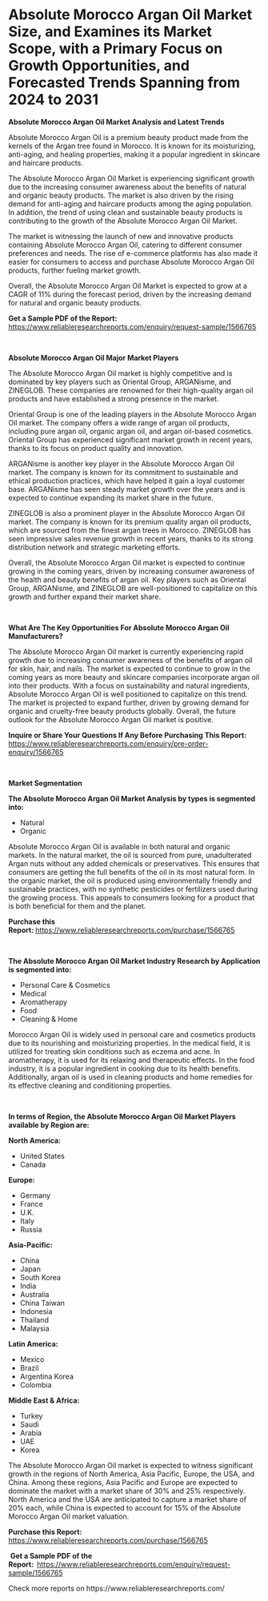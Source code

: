 <p><h1>Absolute Morocco Argan Oil Market Size, and Examines its Market Scope, with a Primary Focus on Growth Opportunities, and Forecasted Trends Spanning from 2024 to 2031</h1></p><p><strong>Absolute Morocco Argan Oil Market Analysis and Latest Trends</strong></p>
<p><p>Absolute Morocco Argan Oil is a premium beauty product made from the kernels of the Argan tree found in Morocco. It is known for its moisturizing, anti-aging, and healing properties, making it a popular ingredient in skincare and haircare products.</p><p>The Absolute Morocco Argan Oil Market is experiencing significant growth due to the increasing consumer awareness about the benefits of natural and organic beauty products. The market is also driven by the rising demand for anti-aging and haircare products among the aging population. In addition, the trend of using clean and sustainable beauty products is contributing to the growth of the Absolute Morocco Argan Oil Market.</p><p>The market is witnessing the launch of new and innovative products containing Absolute Morocco Argan Oil, catering to different consumer preferences and needs. The rise of e-commerce platforms has also made it easier for consumers to access and purchase Absolute Morocco Argan Oil products, further fueling market growth.</p><p>Overall, the Absolute Morocco Argan Oil Market is expected to grow at a CAGR of 11% during the forecast period, driven by the increasing demand for natural and organic beauty products.</p></p>
<p><strong>Get a Sample PDF of the Report:&nbsp;</strong> <a href="https://www.reliableresearchreports.com/enquiry/request-sample/1566765">https://www.reliableresearchreports.com/enquiry/request-sample/1566765</a></p>
<p>&nbsp;</p>
<p><strong>Absolute Morocco Argan Oil Major Market Players</strong></p>
<p><p>The Absolute Morocco Argan Oil market is highly competitive and is dominated by key players such as Oriental Group, ARGANisme, and ZINEGLOB. These companies are renowned for their high-quality argan oil products and have established a strong presence in the market.</p><p>Oriental Group is one of the leading players in the Absolute Morocco Argan Oil market. The company offers a wide range of argan oil products, including pure argan oil, organic argan oil, and argan oil-based cosmetics. Oriental Group has experienced significant market growth in recent years, thanks to its focus on product quality and innovation.</p><p>ARGANisme is another key player in the Absolute Morocco Argan Oil market. The company is known for its commitment to sustainable and ethical production practices, which have helped it gain a loyal customer base. ARGANisme has seen steady market growth over the years and is expected to continue expanding its market share in the future.</p><p>ZINEGLOB is also a prominent player in the Absolute Morocco Argan Oil market. The company is known for its premium quality argan oil products, which are sourced from the finest argan trees in Morocco. ZINEGLOB has seen impressive sales revenue growth in recent years, thanks to its strong distribution network and strategic marketing efforts.</p><p>Overall, the Absolute Morocco Argan Oil market is expected to continue growing in the coming years, driven by increasing consumer awareness of the health and beauty benefits of argan oil. Key players such as Oriental Group, ARGANisme, and ZINEGLOB are well-positioned to capitalize on this growth and further expand their market share.</p></p>
<p>&nbsp;</p>
<p><strong>What Are The Key Opportunities For Absolute Morocco Argan Oil Manufacturers?</strong></p>
<p><p>The Absolute Morocco Argan Oil market is currently experiencing rapid growth due to increasing consumer awareness of the benefits of argan oil for skin, hair, and nails. The market is expected to continue to grow in the coming years as more beauty and skincare companies incorporate argan oil into their products. With a focus on sustainability and natural ingredients, Absolute Morocco Argan Oil is well positioned to capitalize on this trend. The market is projected to expand further, driven by growing demand for organic and cruelty-free beauty products globally. Overall, the future outlook for the Absolute Morocco Argan Oil market is positive.</p></p>
<p><strong>Inquire or Share Your Questions If Any Before Purchasing This Report:</strong> <a href="https://www.reliableresearchreports.com/enquiry/pre-order-enquiry/1566765">https://www.reliableresearchreports.com/enquiry/pre-order-enquiry/1566765</a></p>
<p>&nbsp;</p>
<p><strong>Market Segmentation</strong></p>
<p><strong>The Absolute Morocco Argan Oil Market Analysis by types is segmented into:</strong></p>
<p><ul><li>Natural</li><li>Organic</li></ul></p>
<p><p>Absolute Morocco Argan Oil is available in both natural and organic markets. In the natural market, the oil is sourced from pure, unadulterated Argan nuts without any added chemicals or preservatives. This ensures that consumers are getting the full benefits of the oil in its most natural form. In the organic market, the oil is produced using environmentally friendly and sustainable practices, with no synthetic pesticides or fertilizers used during the growing process. This appeals to consumers looking for a product that is both beneficial for them and the planet.</p></p>
<p><strong>Purchase this Report:&nbsp;</strong><a href="https://www.reliableresearchreports.com/purchase/1566765">https://www.reliableresearchreports.com/purchase/1566765</a></p>
<p>&nbsp;</p>
<p><strong>The Absolute Morocco Argan Oil Market Industry Research by Application is segmented into:</strong></p>
<p><ul><li>Personal Care & Cosmetics</li><li>Medical</li><li>Aromatherapy</li><li>Food</li><li>Cleaning & Home</li></ul></p>
<p><p>Morocco Argan Oil is widely used in personal care and cosmetics products due to its nourishing and moisturizing properties. In the medical field, it is utilized for treating skin conditions such as eczema and acne. In aromatherapy, it is used for its relaxing and therapeutic effects. In the food industry, it is a popular ingredient in cooking due to its health benefits. Additionally, argan oil is used in cleaning products and home remedies for its effective cleaning and conditioning properties.</p></p>
<p>&nbsp;</p>
<p><strong>In terms of Region, the Absolute Morocco Argan Oil Market Players available by Region are:</strong></p>
<p>
    <p> <strong> North America: </strong>
        <ul>
            <li>United States</li>
            <li>Canada</li>
        </ul>
        </p> 
    <p> <strong> Europe: </strong>
        <ul>
            <li>Germany</li>
            <li>France</li>
            <li>U.K.</li>
            <li>Italy</li>
            <li>Russia</li>
        </ul>
        </p> 
    <p> <strong> Asia-Pacific: </strong>
        <ul>
            <li>China</li>
            <li>Japan</li>
            <li>South Korea</li>
            <li>India</li>
            <li>Australia</li>
            <li>China Taiwan</li>
            <li>Indonesia</li>
            <li>Thailand</li>
            <li>Malaysia</li>
        </ul>
        </p> 
    <p> <strong> Latin America: </strong>
        <ul>
            <li>Mexico</li>
            <li>Brazil</li>
            <li>Argentina Korea</li>
            <li>Colombia</li>
        </ul>
        </p> 
    <p> <strong> Middle East & Africa: </strong>
        <ul>
            <li>Turkey</li>
            <li>Saudi</li>
            <li>Arabia</li>
            <li>UAE</li>
            <li>Korea</li>
        </ul>
    </p>
    </p>
<p><p>The Absolute Morocco Argan Oil market is expected to witness significant growth in the regions of North America, Asia Pacific, Europe, the USA, and China. Among these regions, Asia Pacific and Europe are expected to dominate the market with a market share of 30% and 25% respectively. North America and the USA are anticipated to capture a market share of 20% each, while China is expected to account for 15% of the Absolute Morocco Argan Oil market valuation.</p></p>
<p><strong>Purchase this Report: </strong><a href="https://www.reliableresearchreports.com/purchase/1566765">https://www.reliableresearchreports.com/purchase/1566765</a></p>
<p>&nbsp;<strong>Get a Sample PDF of the Report:&nbsp;&nbsp;</strong><a href="https://www.reliableresearchreports.com/enquiry/request-sample/1566765">https://www.reliableresearchreports.com/enquiry/request-sample/1566765</a></p>
<p><strong></strong></p>
<p>Check more reports on https://www.reliableresearchreports.com/</p>